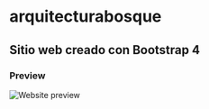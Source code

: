 # arquitecturabosque
## Sitio web creado con Bootstrap 4
### Preview

![Website preview](https://github.com/jorgebarcos/arquitecturabosque/blob/master/img/screencapture-arquitecturabosque.png?raw=true) 

